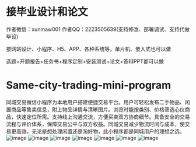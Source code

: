 # 接毕业设计和论文
作者微信：xunmaw001  作者QQ：2223505639(支持修改、部署调试、支持代做毕设)

接网站设计、小程序、H5、APP、各种系统等，单片机、嵌入式也可以做

选题+开题报告+任务书+程序定制+安装测试+论文+答辩PPT都可以做
# Same-city-trading-mini-program
同城交易微信小程序为本地用户搭建便捷交易平台。用户可轻松发布二手物品、闲置商品等售卖信息，附上物品详情与清晰图片。浏览时能按类别、价格筛选心仪商品，快速定位所需。支持线上沟通交流，方便买卖双方协商细节。具备安全的交易流程与评价体系，保障交易公平与双方权益。同城交易减少物流时间与成本，使交易更高效。无论是想处理闲置还是淘好物，此小程序都是同城用户的理想之选。 
![image](https://github.com/user-attachments/assets/c8555038-2725-4c94-b17e-7cc972cd1701)
![image](https://github.com/user-attachments/assets/9a7f9d78-c7ca-4c5a-9ad5-0b2f3b1fd49d)
![image](https://github.com/user-attachments/assets/56fcc1c6-291f-46a7-927f-89994247c913)
![image](https://github.com/user-attachments/assets/43c83309-03a4-4f2b-8e12-57561da359b7)
![image](https://github.com/user-attachments/assets/2445df03-7a0a-459e-bce5-c2cb5c8964ba)
![image](https://github.com/user-attachments/assets/5bb2f3f4-0d86-4724-aa44-cae0ccef9418)
![image](https://github.com/user-attachments/assets/93c888b9-830a-4088-9402-16cd788e39bb)
